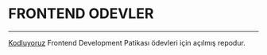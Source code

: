 # FRONTEND ODEVLER

---
[Kodluyoruz](https://www.kodluyoruz.org) Frontend Development Patikası ödevleri için açılmış repodur.